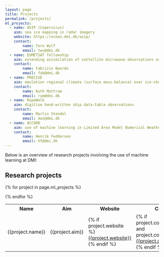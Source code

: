 ```yaml
---
layout: page
title: Projects
permalink: /projects/
ml_projects:
  - name: ASIP (Copernicus)
    aim: sea ice mapping in radar imagery
    website: https://ocean.dmi.dk/asip/
    contact:
        name: Tore Wulf
        email: twu@dmi.dk
  - name: EUMETSAT fellowship
    aim: extending assimilation of sattellite microwave observations over seaice
    contact:
        name: Fabrizio Baordo
        email: fab@dmi.dk
  - name: PRECISE
    aim: emulation regional climate (surface mass-balance) over ice-sheets
    contact:
        name: Ruth Mottram
        email: rum@dmi.dk
  - name: RopeWalk
    aim: digitise hand-written ship data-table observations
    contact:
        name: Martin Stendel
        email: mas@dmi.dk
  - name: ACCORD
    aim: use of machine learning in Limited Area Model Numerical Weather Prediction
    contact:
        name: Henrik Feddersen
        email: hf@dmi.dk
---
```


Below is an overview of research projects involving the use of machine learning at DMI:

<h2>Research projects</h2>

<table>
<tr>
<th>Name</th>
<th>Aim</th>
<th>Website</th>
<th>Contact</th>
</tr>

{% for project in page.ml_projects %}
<tr>
<td>{{project.name}}</td>
<td>{{project.aim}}</td>
<td>
{% if project.website %}
<a href="{{ project.website }}">{{project.website}}</a>
{% endif %}
</td>
<td>
{% if project.contact.name and project.contact.email %}
<a href="mailto://{{ project.contact.email }}">{{project.contact.name}}</a>
{% endif %}
</td>
</tr>
{% endfor %}

</table>
